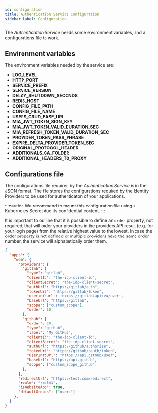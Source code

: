 ```yaml
---
id: configuration
title: Authentication Service Configuration
sidebar_label: Configuration
---
```

The _Authentication Service_ needs some environment variables, and a configurations file to work.

## Environment variables

The environment variables needed by the service are:

- **LOG_LEVEL**
- **HTTP_PORT**
- **SERVICE_PREFIX**
- **SERVICE_VERSION**
- **DELAY_SHUTDOWN_SECONDS**
- **REDIS_HOST**
- **CONFIG_FILE_PATH**
- **CONFIG_FILE_NAME**
- **USERS_CRUD_BASE_URL**
- **MIA_JWT_TOKEN_SIGN_KEY**
- **MIA_JWT_TOKEN_VALID_DURATION_SEC**
- **MIA_REFRESH_TOKEN_VALID_DURATION_SEC**
- **PROVIDER_TOKEN_PASS_PHRASE**
- **EXPIRE_DELTA_PROVIDER_TOKEN_SEC**
- **ORIGINAL_PROTOCOL_HEADER**
- **ADDITIONALS_CA_FOLDER**
- **ADDITIONAL_HEADERS_TO_PROXY**

## Configurations file

The configurations file required by the _Authentication Service_ is in the JSON format. The file stores the configurations required by the Identity Providers to be used for authenticaton of your applications.

:::caution 
We recommend to mount this configuration file using a Kubernetes Secret due its confidential content.
:::

It is important to outline that it is possible to define an `order` property, not required, that will order your providers in the providers API result (e.g. for your login page) from the relative highest value to the lowest. In case the order property is not defined or multiple providers have the same order number, the service will alphabetically order them.

```json
{
  "apps": {
    "web": {
      "providers": {
        "gitlab": {
          "type": "gitlab",
          "clientId": "the-idp-client-id",
          "clientSecret": "the-idp-client-secret",
          "authUrl": "https://gitlab/auth",
          "tokenUrl": "https://gitlab/token",
          "userInfoUrl": "https://gitlab/api/v4/user",
          "baseUrl": "https://gitlab",
          "scope": ["custom_scope"],
          "order": 10
        },
        "github": {
          "order": 20,
          "type": "github",
          "label": "My GitHub",
          "clientId": "the-idp-client-id",
          "clientSecret": "the-idp-client-secret",
          "authUrl": "https://github/authorize",
          "tokenUrl": "https://github/oauth/token",
          "userInfoUrl": "https://api.github/user",
          "baseUrl": "https://api.github",
          "scope": ["custom_scope_github"]
        },
      },
      "redirectUrl": "https://test.com/redirect",
      "realm": "realm1",
      "isWebsiteApp": true,
      "defaultGroups": ["users"]
    },
  }
}
```
